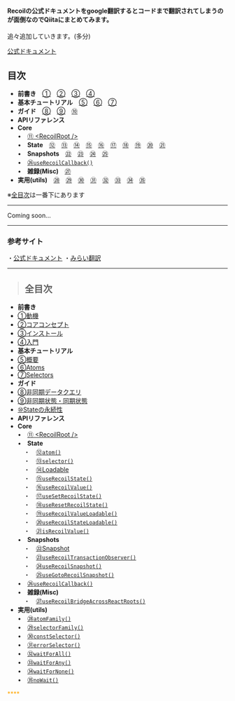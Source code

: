 #### Recoilの公式ドキュメントをgoogle翻訳するとコードまで翻訳されてしまうのが面倒なのでQiitaにまとめてみます。

追々追加していきます。(多分)

[公式ドキュメント](https://recoiljs.org/docs/api-reference/core/atom)

## 目次

* **前書き**　[①](https://qiita.com/Daichi44/items/4236857dac4a3365f434)　[②](https://qiita.com/Daichi44/items/f6f8995a73387d104777)　[③](https://qiita.com/Daichi44/items/b46d9659c8fcfad2c227)　[④](https://qiita.com/Daichi44/items/3356aaeb7a387b520621)
* **基本チュートリアル**　[⑤](https://qiita.com/Daichi44/items/ee1ced6040d06e33e165)　[⑥](https://qiita.com/Daichi44/items/d6c2472043b473c9819d)　[⑦](https://qiita.com/Daichi44/items/af3d6363ac3ce3e7af5a)
* **ガイド**　[⑧](https://qiita.com/Daichi44/items/47e9ac34c61c35531abb)　[⑨](https://qiita.com/Daichi44/items/ae631b34ac50fb9bbd1d)　[⑩](https://qiita.com/Daichi44/items/45093185eb06fb4e1171)
* **APIリファレンス**
 * **Core** <br>
   •　[⑪ \<RecoilRoot /\>](https://qiita.com/Daichi44/items/b440f33d3831b86c62b9) <br>
   •　**State**　[⑫](https://qiita.com/Daichi44/items/0a9b9af69dddddbcd7e2)　[⑬](https://qiita.com/Daichi44/items/13912706763c22f9cbe9)　[⑭](https://qiita.com/Daichi44/items/812aa5ebf149c849e108)　[⑮](https://qiita.com/Daichi44/items/2ec591ec3e952f1784c3)　[⑯](https://qiita.com/Daichi44/items/f78a2ce0cfc01de354c5)　[⑰](https://qiita.com/Daichi44/items/ab0e98e0a48d0a59bdb4)　[⑱](https://qiita.com/Daichi44/items/a887cfa33260136b1d68)　[⑲](https://qiita.com/Daichi44/items/679030df40e81a608be5)　[⑳](https://qiita.com/Daichi44/items/f682baf85f0e2673abfc)　[㉑](https://qiita.com/Daichi44/items/1c38716dc0738da3bc02) <br>
   •　**Snapshots**　[㉒](https://qiita.com/Daichi44/items/84a7218e76f62d41d0b7)　[㉓](https://qiita.com/Daichi44/items/de7e39f80cd1fdce8b7c)　[㉔](https://qiita.com/Daichi44/items/eda197468b0204349d5f)　[㉕](https://qiita.com/Daichi44/items/0bbe5d6643462b55df11) <br>
   •　[㉖`useRecoilCallback()`]() <br>
   •　**雑録(Misc)**　[㉗]()
 * **実用(utils)**　[㉘]()　[㉙]()　[㉚]()　[㉛]()　[㉜]()　[㉝]()　[㉞]()　[㉟]()




※[全目次]()は一番下にあります

***

Coming soon...

***

### 参考サイト
・[公式ドキュメント](https://recoiljs.org/docs/api-reference/core/atom)
・[みらい翻訳](https://miraitranslate.com/trial)

***

>## 全目次
* **前書き**
 * [①動機](https://qiita.com/Daichi44/items/4236857dac4a3365f434)
 * [②コアコンセプト](https://qiita.com/Daichi44/items/f6f8995a73387d104777)
 * [③インストール](https://qiita.com/Daichi44/items/b46d9659c8fcfad2c227)
 * [④入門](https://qiita.com/Daichi44/items/3356aaeb7a387b520621)
* **基本チュートリアル**
 * [⑤概要](https://qiita.com/Daichi44/items/ee1ced6040d06e33e165)
 * [⑥Atoms](https://qiita.com/Daichi44/items/d6c2472043b473c9819d)
 * [⑦Selectors](https://qiita.com/Daichi44/items/af3d6363ac3ce3e7af5a)
* **ガイド**
 * [⑧非同期データクエリ](https://qiita.com/Daichi44/items/47e9ac34c61c35531abb)
 * [⑨非同期状態・同期状態](https://qiita.com/Daichi44/items/ae631b34ac50fb9bbd1d)
 * [⑩Stateの永続性](https://qiita.com/Daichi44/items/45093185eb06fb4e1171)
* **APIリファレンス**
 * **Core** <br>
   •　[⑪ \<RecoilRoot /\>](https://qiita.com/Daichi44/items/b440f33d3831b86c62b9) <br>
   •　**State** <br>
   　・　[⑫`atom()`](https://qiita.com/Daichi44/items/0a9b9af69dddddbcd7e2) <br>
   　・　[⑬`selector()`](https://qiita.com/Daichi44/items/13912706763c22f9cbe9) <br>
   　・　[⑭Loadable](https://qiita.com/Daichi44/items/812aa5ebf149c849e108) <br>
   　・　[⑮`useRecoilState()`](https://qiita.com/Daichi44/items/2ec591ec3e952f1784c3) <br>
   　・　[⑯`useRecoilValue()`](https://qiita.com/Daichi44/items/f78a2ce0cfc01de354c5) <br>
   　・　[⑰`useSetRecoilState()`](https://qiita.com/Daichi44/items/ab0e98e0a48d0a59bdb4) <br>
   　・　[⑱`useResetRecoilState()`](https://qiita.com/Daichi44/items/a887cfa33260136b1d68) <br>
   　・　[⑲`useRecoilValueLoadable()`](https://qiita.com/Daichi44/items/679030df40e81a608be5) <br>
   　・　[⑳`useRecoilStateLoadable()`](https://qiita.com/Daichi44/items/f682baf85f0e2673abfc) <br>
   　・　[㉑`isRecoilValue()`](https://qiita.com/Daichi44/items/1c38716dc0738da3bc02) <br>
   •　**Snapshots** <br>
   　・　[㉒Snapshot](https://qiita.com/Daichi44/items/84a7218e76f62d41d0b7) <br>
   　・　[㉓`useRecoilTransactionObserver()`](https://qiita.com/Daichi44/items/de7e39f80cd1fdce8b7c) <br>
   　・　[㉔`useRecoilSnapshot()`](https://qiita.com/Daichi44/items/eda197468b0204349d5f) <br>
   　・　[㉕`useGotoRecoilSnapshot()`](https://qiita.com/Daichi44/items/0bbe5d6643462b55df11) <br>
   •　[㉖`useRecoilCallback()`](https://qiita.com/Daichi44/items/0a276eb144f443a72efd) <br>
   •　**雑録(Misc)** <br>
   　・　[㉗`useRecoilBridgeAcrossReactRoots()`]() <br>
 * **実用(utils)** <br>
   •　[㉘`atomFamily()`]() <br>
   •　[㉙`selectorFamily()`]() <br>
   •　[㉚`constSelector()`]() <br>
   •　[㉛`errorSelector()`]() <br>
   •　[㉜`waitForAll()`]() <br>
   •　[㉝`waitForAny()`]() <br>
   •　[㉞`waitForNone()`]() <br>
   •　[㉟`noWait()`]() <br>

<font color="orange">****</font>
